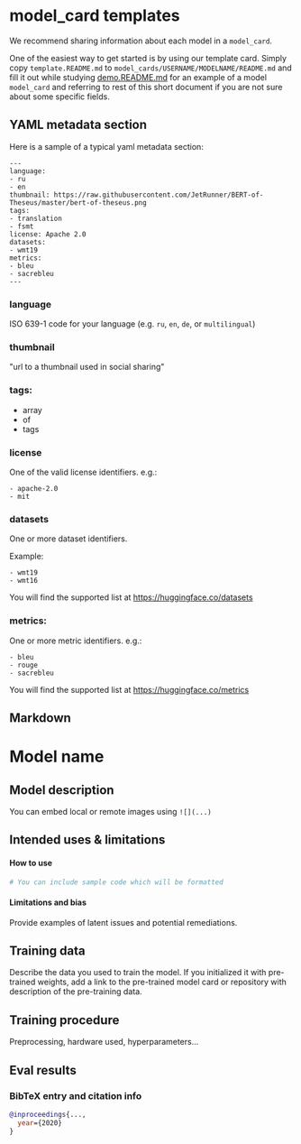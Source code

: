 # model_card templates

We recommend sharing information about each model in a `model_card`.

One of the easiest way to get started is by using our template card. Simply copy `template.README.md` to `model_cards/USERNAME/MODELNAME/README.md` and fill it out while studying [demo.README.md](./demo.README.md) for an example of a model `model_card` and referring to rest of this short document if you are not sure about some specific fields.

## YAML metadata section

Here is a sample of a typical yaml metadata section:
```
---
language:
- ru
- en
thumbnail: https://raw.githubusercontent.com/JetRunner/BERT-of-Theseus/master/bert-of-theseus.png
tags:
- translation
- fsmt
license: Apache 2.0
datasets:
- wmt19
metrics:
- bleu
- sacrebleu
---
```


### language

ISO 639-1 code for your language (e.g. `ru`, `en`, `de`, or `multilingual`)

### thumbnail 

"url to a thumbnail used in social sharing"

### tags:
- array
- of
- tags

### license

One of the valid license identifiers. e.g.:

```
- apache-2.0
- mit 
```


### datasets

One or more dataset identifiers. 

Example:

```
- wmt19
- wmt16
```

You will find the supported list at https://huggingface.co/datasets

### metrics:

One or more metric identifiers. e.g.:

```
- bleu
- rouge
- sacrebleu
```

You will find the supported list at https://huggingface.co/metrics


## Markdown


# Model name

## Model description

You can embed local or remote images using `![](...)`

## Intended uses & limitations

#### How to use

```python
# You can include sample code which will be formatted
```

#### Limitations and bias

Provide examples of latent issues and potential remediations.

## Training data

Describe the data you used to train the model.
If you initialized it with pre-trained weights, add a link to the pre-trained model card or repository with description of the pre-training data.

## Training procedure

Preprocessing, hardware used, hyperparameters...

## Eval results

### BibTeX entry and citation info

```bibtex
@inproceedings{...,
  year={2020}
}
```

